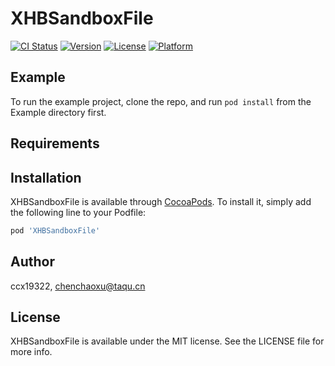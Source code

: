 # XHBSandboxFile

[![CI Status](https://img.shields.io/travis/ccx19322/XHBSandboxFile.svg?style=flat)](https://travis-ci.org/ccx19322/XHBSandboxFile)
[![Version](https://img.shields.io/cocoapods/v/XHBSandboxFile.svg?style=flat)](https://cocoapods.org/pods/XHBSandboxFile)
[![License](https://img.shields.io/cocoapods/l/XHBSandboxFile.svg?style=flat)](https://cocoapods.org/pods/XHBSandboxFile)
[![Platform](https://img.shields.io/cocoapods/p/XHBSandboxFile.svg?style=flat)](https://cocoapods.org/pods/XHBSandboxFile)

## Example

To run the example project, clone the repo, and run `pod install` from the Example directory first.

## Requirements

## Installation

XHBSandboxFile is available through [CocoaPods](https://cocoapods.org). To install
it, simply add the following line to your Podfile:

```ruby
pod 'XHBSandboxFile'
```

## Author

ccx19322, chenchaoxu@taqu.cn

## License

XHBSandboxFile is available under the MIT license. See the LICENSE file for more info.
